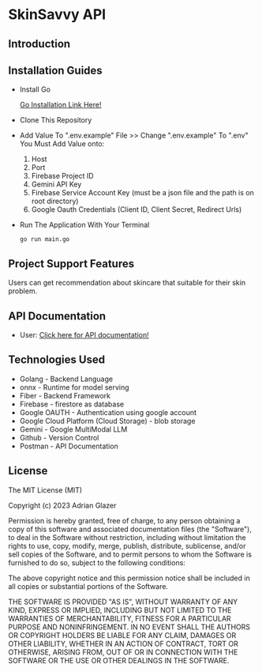 # SkinSavvy API

## Introduction 

## Installation Guides

* Install Go 

    [Go Installation Link Here!](https://go.dev/doc/install)

* Clone This Repository


* Add Value To ".env.example" File >> Change ".env.example" To ".env"
    You Must Add Value onto:
    1. Host
    2. Port 
    3. Firebase Project ID
    4. Gemini API Key
    5. Firebase Service Account Key (must be a json file and the path is on root directory)
    6. Google Oauth Credentials (Client ID, Client Secret, Redirect Urls)

* Run The Application With Your Terminal

    ```
    go run main.go
    ``` 

## Project Support Features

Users can get recommendation about skincare that suitable for their skin problem.

## API Documentation

* User: [Click here for API documentation!](https://documenter.getpostman.com/view/25551317/2s9YsJDDW3)

## Technologies Used
* Golang - Backend Language
* onnx - Runtime for model serving
* Fiber - Backend Framework
* Firebase - firestore as database
* Google OAUTH - Authentication using google account
* Google Cloud Platform (Cloud Storage) - blob storage
* Gemini - Google MultiModal LLM
* Github - Version Control
* Postman - API Documentation

## License

The MIT License (MIT)

Copyright (c) 2023 Adrian Glazer

Permission is hereby granted, free of charge, to any person obtaining a copy of this software and associated documentation files (the "Software"), to deal in the Software without restriction, including without limitation the rights to use, copy, modify, merge, publish, distribute, sublicense, and/or sell copies of the Software, and to permit persons to whom the Software is furnished to do so, subject to the following conditions:

The above copyright notice and this permission notice shall be included in all copies or substantial portions of the Software.

THE SOFTWARE IS PROVIDED "AS IS", WITHOUT WARRANTY OF ANY KIND, EXPRESS OR IMPLIED, INCLUDING BUT NOT LIMITED TO THE WARRANTIES OF MERCHANTABILITY, FITNESS FOR A PARTICULAR PURPOSE AND NONINFRINGEMENT. IN NO EVENT SHALL THE AUTHORS OR COPYRIGHT HOLDERS BE LIABLE FOR ANY CLAIM, DAMAGES OR OTHER LIABILITY, WHETHER IN AN ACTION OF CONTRACT, TORT OR OTHERWISE, ARISING FROM, OUT OF OR IN CONNECTION WITH THE SOFTWARE OR THE USE OR OTHER DEALINGS IN THE SOFTWARE.